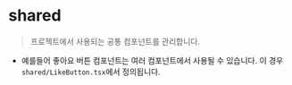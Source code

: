 # shared

> 프로젝트에서 사용되는 공통 컴포넌트를 관리합니다.

- 예를들어 좋아요 버튼 컴포넌트는 여러 컴포넌트에서 사용될 수 있습니다. 이 경우 `shared/LikeButton.tsx`에서 정의됩니다.
